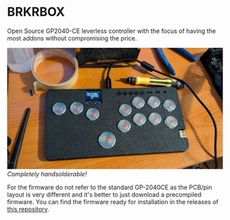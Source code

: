 # BRKRBOX
Open Source GP2040-CE leverless controller with the focus of having the most addons without compromising the price.

![A picture of a completely built BRKRBOX V0](https://github.com/baronunread/BRKRBOX/blob/main/brkrbox%20V0/images/complete.jpg)
*Completely handsolderable!*

For the firmware do not refer to the standard GP-2040CE as the PCB/pin layout is very different and it's better to just download a precompiled firmware.
You can find the firmware ready for installation in the releases of [this repository](https://github.com/baronunread/BRKRBOX-GP2040-CE).
